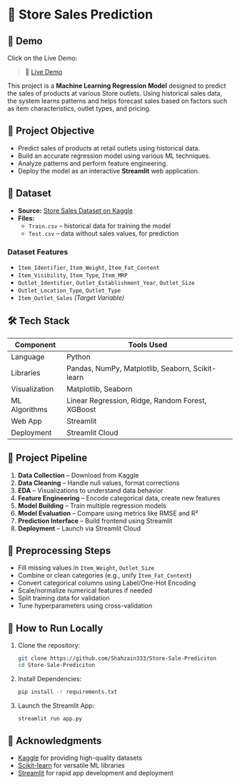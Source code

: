 # 🛒 Store Sales Prediction

## 📌 Demo

Click on the Live Demo:

> 🔗 [Live Demo]() <!-- App link -->

This project is a **Machine Learning Regression Model** designed to predict the sales of products at various Store outlets. Using historical sales data, the system learns patterns and helps forecast sales based on factors such as item characteristics, outlet types, and pricing.

## 📌 Project Objective

- Predict sales of products at retail outlets using historical data.
- Build an accurate regression model using various ML techniques.
- Analyze patterns and perform feature engineering.
- Deploy the model as an interactive **Streamlit** web application.

## 📁 Dataset

- **Source:** [Store Sales Dataset on Kaggle](https://www.kaggle.com/datasets/brijbhushannanda1979/bigmart-sales-data)
- **Files:**
  - `Train.csv` – historical data for training the model
  - `Test.csv` – data without sales values, for prediction

### Dataset Features

- `Item_Identifier`, `Item_Weight`, `Item_Fat_Content`
- `Item_Visibility`, `Item_Type`, `Item_MRP`
- `Outlet_Identifier`, `Outlet_Establishment_Year`, `Outlet_Size`
- `Outlet_Location_Type`, `Outlet_Type`
- `Item_Outlet_Sales` *(Target Variable)*

## 🛠️ Tech Stack

| Component      | Tools Used                                       |
|----------------|--------------------------------------------------|
| Language       | Python                                           |
| Libraries      | Pandas, NumPy, Matplotlib, Seaborn, Scikit-learn |
| Visualization  | Matplotlib, Seaborn                              |
| ML Algorithms  | Linear Regression, Ridge, Random Forest, XGBoost |
| Web App        | Streamlit                                        |
| Deployment     | Streamlit Cloud                                  |

## 🔄 Project Pipeline

1. **Data Collection** – Download from Kaggle
2. **Data Cleaning** – Handle null values, format corrections
3. **EDA** – Visualizations to understand data behavior
4. **Feature Engineering** – Encode categorical data, create new features
5. **Model Building** – Train multiple regression models
6. **Model Evaluation** – Compare using metrics like RMSE and R²
7. **Prediction Interface** – Build frontend using Streamlit
8. **Deployment** – Launch via Streamlit Cloud

## 🧹 Preprocessing Steps

- Fill missing values in `Item_Weight`, `Outlet_Size`
- Combine or clean categories (e.g., unify `Item_Fat_Content`)
- Convert categorical columns using Label/One-Hot Encoding
- Scale/normalize numerical features if needed
- Split training data for validation
- Tune hyperparameters using cross-validation

## 🚀 How to Run Locally

1. Clone the repository:

   ```bash
   git clone https://github.com/Shahzain333/Store-Sale-Prediciton
   cd Store-Sale-Prediciton
   ```

2. Install Dependencies:
   
   ```bash
   pip install -r requirements.txt
   ```

3. Launch the Streamlit App:

   ```bash
   streamlit run app.py
   ```

## 🤝 Acknowledgments

* [Kaggle](https://www.kaggle.com) for providing high-quality datasets
* [Scikit-learn](https://scikit-learn.org/stable/) for versatile ML libraries
* [Streamlit](https://streamlit.io/) for rapid app development and deployment
